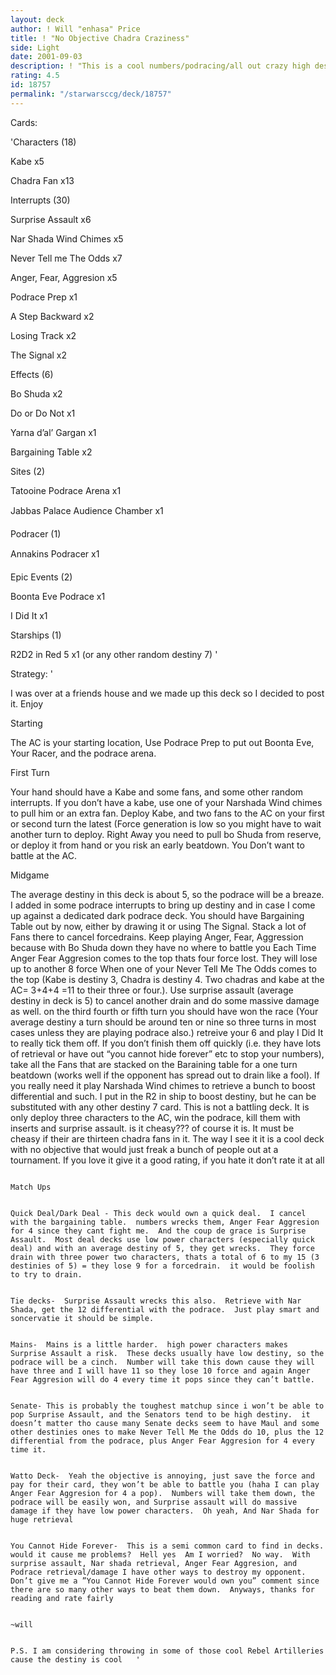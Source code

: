 ```yaml
---
layout: deck
author: ! Will "enhasa" Price
title: ! "No Objective Chadra Craziness"
side: Light
date: 2001-09-03
description: ! "This is a cool numbers/podracing/all out crazy high destiny deck that me and a couple of friends thought of last night."
rating: 4.5
id: 18757
permalink: "/starwarsccg/deck/18757"
---
```

Cards: 

'Characters (18)

Kabe x5

Chadra Fan x13


Interrupts  (30)

Surprise Assault x6

Nar Shada Wind Chimes x5

Never Tell me The Odds x7

Anger, Fear, Aggresion x5

Podrace Prep x1

A Step Backward x2

Losing Track x2

The Signal x2


Effects  (6)

Bo Shuda x2

Do or Do Not x1

Yarna d’al’ Gargan x1

Bargaining Table x2


Sites (2)

Tatooine Podrace Arena x1

Jabbas Palace Audience Chamber x1


Podracer (1)

Annakins Podracer x1


Epic Events (2)

Boonta Eve Podrace x1

I Did It x1


Starships (1)

R2D2 in Red 5 x1 (or any other random destiny 7) '

Strategy: '

 I was over at a friends house and we made up this deck so I decided to post it.  Enjoy


Starting

The AC is your starting location, Use Podrace Prep to put out Boonta Eve, Your Racer, and the podrace arena.


First Turn

 Your hand should have a Kabe and some fans, and some other random interrupts.  If you don’t have a kabe, use one of your Narshada Wind chimes to pull him or an extra fan.  Deploy Kabe, and two fans to the AC on your first or second turn the latest  (Force generation is low so you might have to wait another turn to deploy.  Right Away you need to pull bo Shuda from reserve, or deploy it from hand or you risk an early beatdown.  You Don’t want to battle at the AC.


Midgame

The average destiny in this deck is about 5, so the podrace will be a breaze.  I added in some podrace interrupts to bring up destiny and in case I come up against a dedicated dark podrace deck.  You should have Bargaining Table out by now, either by drawing it or using The Signal.  Stack a lot of Fans there to cancel forcedrains.  Keep playing  Anger, Fear, Aggression because with Bo Shuda down  they have no where to battle you  Each Time Anger Fear Aggresion comes to the top thats four force lost.  They will lose up to another 8 force When one of your Never Tell Me The Odds comes to the top (Kabe is destiny 3, Chadra is destiny 4.  Two chadras and kabe at the AC= 3+4+4 =11 to their three or four.). Use surprise assault (average destiny in deck is 5) to cancel another drain and do some massive damage as well.  on the third fourth or fifth turn you should have won the race (Your average destiny a turn should be around ten or nine so three turns in most cases unless they are playing podrace also.)  retreive  your 6 and play I Did It to really tick them off.  If you don’t finish them off quickly (i.e. they have lots of retrieval or have out “you cannot hide forever” etc to stop your numbers),  take all the Fans that are stacked on the Baraining table for a one turn beatdown  (works well if the opponent has spread out to drain like a fool).  If you really need it play Narshada Wind chimes to retrieve a bunch to boost differential and such.  I put in the R2 in ship to boost destiny, but he can be substituted with any other destiny 7 card.  This is not a battling deck.  It is only deploy three characters to the AC, win the podrace, kill them with inserts and surprise assault.  is it cheasy??? of course it is.  It must be cheasy if their are thirteen chadra fans in it.  The way I see it it is a cool deck with no objective that would just freak a bunch of people out at a tournament.  If you love it give it a good rating, if you hate it don’t rate it at all


~~~~Added Section~~~~~~~

Match Ups


Quick Deal/Dark Deal - This deck would own a quick deal.  I cancel with the bargaining table.  numbers wrecks them, Anger Fear Aggresion for 4 since they cant fight me.  And the coup de grace is Surprise Assault.  Most deal decks use low power characters (especially quick deal) and with an average destiny of 5, they get wrecks.  They force drain with three power two characters, thats a total of 6 to my 15 (3 destinies of 5) = they lose 9 for a forcedrain.  it would be foolish to try to drain.


Tie decks-  Surprise Assault wrecks this also.  Retrieve with Nar Shada, get the 12 differential with the podrace.  Just play smart and soncervatie it should be simple.


Mains-  Mains is a little harder.  high power characters makes Surprise Assault a risk.  These decks usually have low destiny, so the podrace will be a cinch.  Number will take this down cause they will have three and I will have 11 so they lose 10 force and again Anger Fear Aggresion will do 4 every time it pops since they can’t battle.


Senate- This is probably the toughest matchup since i won’t be able to pop Surprise Assault, and the Senators tend to be high destiny.  it doesn’t matter tho cause many Senate decks seem to have Maul and some other destinies ones to make Never Tell Me the Odds do 10, plus the 12 differential from the podrace, plus Anger Fear Aggresion for 4 every time it.


Watto Deck-  Yeah the objective is annoying, just save the force and pay for their card, they won’t be able to battle you (haha I can play Anger Fear Aggresion for 4 a pop).  Numbers will take them down, the podrace will be easily won, and Surprise assault will do massive damage if they have low power characters.  Oh yeah, And Nar Shada for huge retrieval


You Cannot Hide Forever-  This is a semi common card to find in decks.  would it cause me problems?  Hell yes  Am I worried?  No way.  With surprise assault, Nar shada retrieval, Anger Fear Aggresion, and Podrace retrieval/damage I have other ways to destroy my opponent.  Don’t give me a ”You Cannot Hide Forever would own you” comment since there are so many other ways to beat them down.  Anyways, thanks for reading and rate fairly


~will  


P.S. I am considering throwing in some of those cool Rebel Artilleries cause the destiny is cool   '
